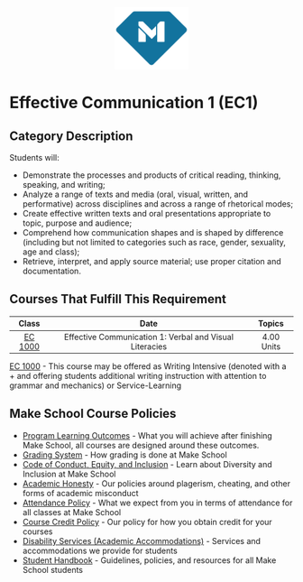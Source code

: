 <p align="center">
  <a href="https://www.makeschool.com">
      <img alt="Make School Logo" src="./Web/logo-icononly.svg" height="110">
  </a>
</p>

# Effective Communication 1 (EC1) 

## Category Description

Students will:

- Demonstrate the processes and products of critical reading, thinking, speaking, and writing;
- Analyze a range of texts and media (oral, visual, written, and performative) across disciplines and across a range of rhetorical modes;
- Create effective written texts and oral presentations appropriate to topic, purpose and audience;
- Comprehend how communication shapes and is shaped by difference (including but not limited to categories such as race, gender, sexuality, age and class);
- Retrieve, interpret, and apply source material; use proper citation and documentation.

## Courses That Fulfill This Requirement

| Class |          Date          |                 Topics                  |
|:-----:|:----------------------:|:---------------------------------------:|
|  [EC 1000] |  Effective Communication 1: Verbal and Visual Literacies | 4.00 Units |

[EC 1000] - This course may be offered as Writing Intensive (denoted with a + and offering students additional writing instruction with attention to grammar and mechanics) or Service-Learning


[EC 1000]:https://drive.google.com/file/d/1OegybHRHTegCp8Fwup6DHvFvxwnNgKWM/view?usp=sharing


## Make School Course Policies

- [Program Learning Outcomes](https://make.sc/program-learning-outcomes) - What you will achieve after finishing Make School, all courses are designed around these outcomes.
- [Grading System](https://make.sc/grading-system) - How grading is done at Make School
- [Code of Conduct, Equity, and Inclusion](https://make.sc/code-of-conduct) - Learn about Diversity and Inclusion at Make School
- [Academic Honesty](https://make.sc/academic-honesty-policy) - Our policies around plagerism, cheating, and other forms of academic misconduct
- [Attendance Policy](https://make.sc/attendance-policy) - What we expect from you in terms of attendance for all classes at Make School
- [Course Credit Policy](https://make.sc/course-credit-policy) - Our policy for how you obtain credit for your courses
- [Disability Services (Academic Accommodations)](https://make.sc/disability-services) - Services and accommodations we provide for students
- [Student Handbook](https://make.sc/student-handbook) - Guidelines, policies, and resources for all Make School students
